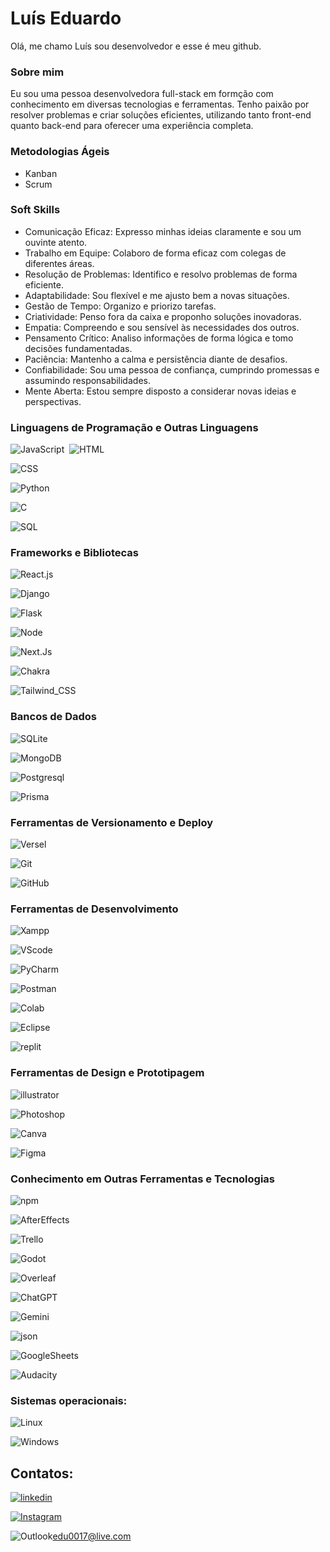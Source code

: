 
# Luís Eduardo
Olá, me chamo Luís sou desenvolvedor e esse é meu github.

### Sobre mim

Eu sou uma pessoa desenvolvedora full-stack em formção com conhecimento em diversas tecnologias e ferramentas. Tenho paixão por resolver problemas e criar soluções eficientes, utilizando tanto front-end quanto back-end para oferecer uma experiência completa.

### Metodologias Ágeis
- Kanban 
- Scrum

### Soft Skills

- Comunicação Eficaz: Expresso minhas ideias claramente e sou um ouvinte atento.
- Trabalho em Equipe: Colaboro de forma eficaz com colegas de diferentes áreas.
- Resolução de Problemas: Identifico e resolvo problemas de forma eficiente.
- Adaptabilidade: Sou flexível e me ajusto bem a novas situações.
- Gestão de Tempo: Organizo e priorizo tarefas.
- Criatividade: Penso fora da caixa e proponho soluções inovadoras.
- Empatia: Compreendo e sou sensível às necessidades dos outros.
- Pensamento Crítico: Analiso informações de forma lógica e tomo decisões fundamentadas.
- Paciência: Mantenho a calma e persistência diante de desafios.
- Confiabilidade: Sou uma pessoa de confiança, cumprindo promessas e assumindo responsabilidades.
- Mente Aberta: Estou sempre disposto a considerar novas ideias e perspectivas.

### Linguagens de Programação e Outras Linguagens

![JavaScript](https://img.shields.io/badge/JavaScript-F7DF1E?style=for-the-badge&logo=javascript&logoColor=black)&nbsp;
![HTML](https://img.shields.io/badge/HTML5-E34F26?style=for-the-badge&logo=html5&logoColor=white)&nbsp;

![CSS](https://img.shields.io/badge/CSS3-1572B6?style=for-the-badge&logo=css3&logoColor=white)&nbsp;

![Python](https://img.shields.io/badge/Python-FFD43B?style=for-the-badge&logo=python&logoColor=blue)&nbsp;

![C](https://img.shields.io/badge/C-00569c?style=for-the-badge&logo=C&logoColor=white)&nbsp;

![SQL](https://img.shields.io/badge/SQL-000?style=for-the-badge&logo=&logoColor=white)&nbsp;

### Frameworks e Bibliotecas


![React.js](https://img.shields.io/badge/React-20232A?style=for-the-badge&logo=react&logoColor=61DAFB)&nbsp;

![Django](https://img.shields.io/badge/Django-092E20?style=for-the-badge&logo=django&logoColor=white)&nbsp;

![Flask](https://img.shields.io/badge/Flask-FFF?style=for-the-badge&logo=Flask&logoColor=blue)&nbsp;

![Node](https://img.shields.io/badge/Node%20js-339933?style=for-the-badge&logo=nodedotjs&logoColor=white)&nbsp;

![Next.Js](https://img.shields.io/badge/Next.js-fff?style=for-the-badge&logo=next.js&logoColor=black)&nbsp;

![Chakra](https://img.shields.io/badge/Chakra--UI-319795?style=for-the-badge&logo=chakra-ui&logoColor=white)&nbsp;

![Tailwind_CSS](https://img.shields.io/badge/Tailwind_CSS-06B6D4?style=for-the-badge&logo=tailwind-css&logoColor=white)&nbsp;

### Bancos de Dados

![SQLite](https://img.shields.io/badge/Sqlite-003B57?style=for-the-badge&logo=sqlite&logoColor=white)&nbsp;

![MongoDB](https://img.shields.io/badge/MongoDB-4EA94B?style=for-the-badge&logo=mongodb&logoColor=white)&nbsp;

![Postgresql](https://img.shields.io/badge/PostgreSQL-316192?style=for-the-badge&logo=postgresql&logoColor=white)&nbsp;

![Prisma](https://img.shields.io/badge/Prisma-3982CE?style=for-the-badge&logo=Prisma&logoColor=white)&nbsp;



### Ferramentas de Versionamento e Deploy

![Versel](https://img.shields.io/badge/Vercel-000000?style=for-the-badge&logo=vercel&logoColor=white)&nbsp;

![Git](https://img.shields.io/badge/GIT-E44C30?style=for-the-badge&logo=git&logoColor=white)&nbsp;

![GitHub](https://img.shields.io/badge/GITHub-000?style=for-the-badge&logo=github&logoColor=white)&nbsp;

### Ferramentas de Desenvolvimento

![Xampp](https://img.shields.io/badge/Xampp-F37623?style=for-the-badge&logo=xampp&logoColor=white)&nbsp;

![VScode](https://img.shields.io/badge/vscode-4285F4?style=for-the-badge&logo=visualstudio&logoColor=white)&nbsp;

![PyCharm](https://img.shields.io/badge/PyCharm-ffd700?style=for-the-badge&logo=PyCharm&logoColor=blue)&nbsp;

![Postman](https://img.shields.io/badge/Postman-FF6C37?style=for-the-badge&logo=Postman&logoColor=white)&nbsp;

![Colab](https://img.shields.io/badge/Colab-F9AB00?style=for-the-badge&logo=googlecolab&color=525252)&nbsp;

![Eclipse](https://img.shields.io/badge/Eclipse-2C2255?style=for-the-badge&logo=eclipse&logoColor=white)&nbsp;

![replit](https://img.shields.io/badge/replit-667881?style=for-the-badge&logo=replit&logoColor=white)&nbsp;

### Ferramentas de Design e Prototipagem

![illustrator](https://img.shields.io/badge/Adobe%20Illustrator-FF9A00?style=for-the-badge&logo=adobe%20illustrator&logoColor=white)&nbsp;

![Photoshop](https://img.shields.io/badge/Adobe%20Photoshop-31A8FF?style=for-the-badge&logo=Adobe%20Photoshop&logoColor=black)&nbsp;

![Canva](https://img.shields.io/badge/Canva-%2300C4CC.svg?&style=for-the-badge&logo=Canva&logoColor=white)&nbsp;

![Figma](https://img.shields.io/badge/Figma-F24E1E?style=for-the-badge&logo=figma&logoColor=white)&nbsp;

### Conhecimento em Outras Ferramentas e Tecnologias

![npm](https://img.shields.io/badge/npm-CB3837?style=for-the-badge&logo=npm&logoColor=white)&nbsp;

![AfterEffects](https://img.shields.io/badge/Adobe%20after%20affects-CF96FD?style=for-the-badge&logo=Adobe%20after%20effects&logoColor=393665)&nbsp;

![Trello](https://img.shields.io/badge/Trello-0052CC?style=for-the-badge&logo=trello&logoColor=white)&nbsp;

![Godot](https://img.shields.io/badge/Godot-478CBF?style=for-the-badge&logo=GodotEngine&logoColor=white)&nbsp;

![Overleaf](https://img.shields.io/badge/Overleaf-47A141?style=for-the-badge&logo=Overleaf&logoColor=white)&nbsp;

![ChatGPT](https://img.shields.io/badge/ChatGPT-74aa9c?style=for-the-badge&logo=openai&logoColor=white)&nbsp;

![Gemini](https://img.shields.io/badge/Gemini-8E75B2?style=for-the-badge&logo=googlebard&logoColor=fff)&nbsp;

![json](https://img.shields.io/badge/json-5E5C5C?style=for-the-badge&logo=json&logoColor=white)&nbsp;

![GoogleSheets](https://img.shields.io/badge/Google%20Sheets-34A853?style=for-the-badge&logo=google-sheets&logoColor=white)&nbsp;

![Audacity](https://img.shields.io/badge/Audacity-0000CC?style=for-the-badge&logo=audacity&logoColor=white)&nbsp;

### Sistemas operacionais:

![Linux](https://img.shields.io/badge/Linux-FCC624?style=for-the-badge&logo=linux&logoColor=black)&nbsp;

![Windows](https://img.shields.io/badge/Windows-0078D6?style=for-the-badge&logo=windows&logoColor=white)&nbsp;

## Contatos:

[![linkedin](https://img.shields.io/badge/linkedin-097cba?style=for-the-badge&logo=linkedin&logoColor=white)](https://www.linkedin.com/in/luis-eduardo-leite-azevedo/)&nbsp;

[![Instagram](https://img.shields.io/badge/Instagram-E4405F?style=for-the-badge&logo=instagram&logoColor=white)](https://www.instagram.com/duasck/)&nbsp;

![Outlook](https://img.shields.io/badge/Outlook-0078D4?style=for-the-badge&logo=microsoft-outlook&logoColor=white)edu0017@live.com

